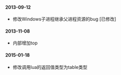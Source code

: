 
#### 2013-09-12
* 修改Windows子进程继承父进程资源的bug [已修改]

#### 2013-11-08
* 内部增加top

#### 2015-01-18
* 修改调用lua的返回值类型为table类型